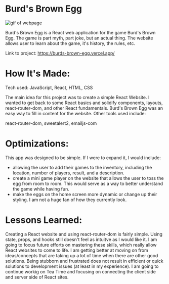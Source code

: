<h1>Burd's Brown Egg</h1>

<img src="burdsbrownegg.gif" alt="gif of webpage" href="https://burds-brown-egg.vercel.app/">

Burd's Brown Egg is a React web application for the game Burd's Brown Egg. The game is part myth, part joke, but an actual thing. The website allows user to learn about the game, it's history, the rules, etc.

Link to project: https://burds-brown-egg.vercel.app/

<h1>How It's Made:</h1>

Tech used: JavaScript, React, HTML, CSS

The main idea for this project was to create a simple React Website. I wanted to get back to some React basics and solidify components, layouts, react-router-dom, and other React fundamentals. Burd's Brown Egg was an easy way to fill in content for the website. Other tools used include:

react-router-dom, sweetalert2, emailjs-com

<h1>Optimizations:</h1>

This app was designed to be simple. If I were to expand it, I would include:

- allowing the user to add their games to the inventory, including the location, number of players, result, and a description.
- create a mini game player on the website that allows the user to toss the egg from room to room. This would serve as a way to better understand the game while having fun.
- make the eggs on the home screen more dynamic or change up their styling. I am not a huge fan of how they currently look.

<h1>Lessons Learned:</h1>

Creating a React website and using react-router-dom is fairly simple. Using state, props, and hooks still doesn't feel as intuitve as I would like it. I am going to focus future efforts on mastering these skills, which really allow React websites to come to life. I am getting better at moving on from ideas/concepts that are taking up a lot of time when there are other good solutions. Being stubborn and frustrated does not result in efficient or quick solutions to development issues (at least in my experience). I am going to continue workig on Tea Time and focusing on connecting the client side and server side of React sites. 
